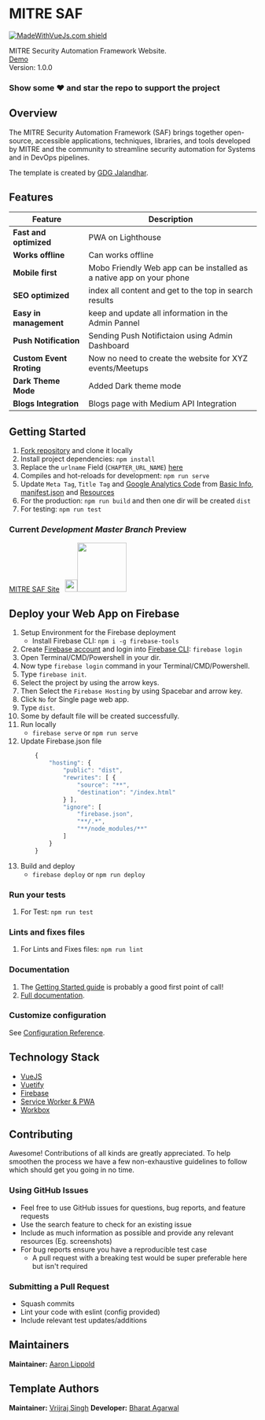 # MITRE SAF

[![MadeWithVueJs.com shield](https://madewithvuejs.com/storage/repo-shields/1444-shield.svg)](https://madewithvuejs.com/p/aura/shield-link)

 <!-- [![Build Status](https://travis-ci.org/gdg-x/aura.svg?branch=master)](https://travis-ci.org/gdg-x/aura-->

MITRE Security Automation Framework Website. <br>
[Demo](https://mitre-saf.firebaseapp.com/) <br>
Version: 1.0.0

### Show some :heart: and star the repo to support the project

## Overview

The MITRE Security Automation Framework (SAF) brings together open-source, accessible applications, techniques, libraries, and tools developed by MITRE and the community to streamline security automation for Systems and in DevOps pipelines.

The template is created by [GDG Jalandhar](https://meetup.com/GDG-Jalandhar/).

## Features

| Feature                  | Description                                                          |
| ------------------------ | -------------------------------------------------------------------- |
| **Fast and optimized**   | PWA on Lighthouse                                                    |
| **Works offline**        | Can works offline                                                    |
| **Mobile first**         | Mobo Friendly Web app can be installed as a native app on your phone |
| **SEO optimized**        | index all content and get to the top in search results               |
| **Easy in management**   | keep and update all information in the Admin Pannel                  |
| **Push Notification**    | Sending Push Notifictaion using Admin Dashboard                      |
| **Custom Event Rroting** | Now no need to create the website for XYZ events/Meetups             |
| **Dark Theme Mode**      | Added Dark theme mode                                                |
| **Blogs Integration**    | Blogs page with Medium API Integration                               |

## Getting Started

1. [Fork repository](https://github.com/mitre/aura/fork) and clone it locally
2. Install project dependencies: `npm install`
3. Replace the `urlname` Field (`CHAPTER_URL_NAME`) [here](/src/config/key.js)
4. Compiles and hot-reloads for development: `npm run serve`
5. Update `Meta Tag`, `Title Tag` and [Google Analytics Code](https://analytics.google.com/analytics/web/#/) from [Basic Info](/public/index.html), [manifest.json](/public/manifest.json) and [Resources](/src/assets/data)
6. For the production: `npm run build` and then one dir will be created `dist`
7. For testing: `npm run test`

### Current *Development Master Branch* Preview

[MITRE SAF Site](https://mitre-saf.netlify.app/) &nbsp;  <a href="https://www.netlify.com"><img src="https://www.netlify.com/v3/img/components/full-logo-light-simple.svg#gh-light-mode-only" height="25" /></a><a href="https://www.netlify.com"><img src="https://www.netlify.com/v3/img/components/full-logo-dark-simple.svg#gh-dark-mode-only" width="100" /></a> 

## Deploy your Web App on Firebase

1. Setup Environment for the Firebase deployment
   - Install Firebase CLI: `npm i -g firebase-tools`
1. Create [Firebase account](https://console.firebase.google.com) and login into [Firebase CLI](https://firebase.google.com/docs/cli/): `firebase login`
1. Open Terminal/CMD/Powershell in your dir.
1. Now type `firebase login` command in your Terminal/CMD/Powershell.
1. Type `firebase init`.
1. Select the project by using the arrow keys.
1. Then Select the `Firebase Hosting` by using Spacebar and arrow key.
1. Click `No` for Single page web app.
1. Type `dist`.
1. Some by default file will be created successfully.
1. Run locally
   - `firebase serve` or `npm run serve`
1. Update Firebase.json file
   ```js
       {
           "hosting": {
               "public": "dist",
               "rewrites": [ {
                   "source": "**",
                   "destination": "/index.html"
               } ],
               "ignore": [
                   "firebase.json",
                   "**/.*",
                   "**/node_modules/**"
               ]
           }
       }
   ```
1. Build and deploy
   - `firebase deploy` or `npm run deploy`

### Run your tests

1. For Test: `npm run test`

### Lints and fixes files

1. For Lints and Fixes files: `npm run lint`

### Documentation

1. The [Getting Started guide](#getting-started) is probably a good first point of call! <br>
1. [Full documentation](/docs).

### Customize configuration

See [Configuration Reference](https://cli.vuejs.org/config/).

## Technology Stack

- [VueJS](https://vuejs.org/)
- [Vuetify](https://vuetifyjs.com/en/)
- [Firebase](https://firebase.google.com/)
- [Service Worker & PWA](https://www.npmjs.com/package/vue-pwa)
- [Workbox](https://developers.google.com/web/tools/workbox)

## Contributing

Awesome! Contributions of all kinds are greatly appreciated. To help smoothen the process we have a few non-exhaustive guidelines to follow which should get you going in no time.

### Using GitHub Issues

- Feel free to use GitHub issues for questions, bug reports, and feature requests
- Use the search feature to check for an existing issue
- Include as much information as possible and provide any relevant resources (Eg. screenshots)
- For bug reports ensure you have a reproducible test case
  - A pull request with a breaking test would be super preferable here but isn't required

### Submitting a Pull Request

- Squash commits
- Lint your code with eslint (config provided)
- Include relevant test updates/additions

## Maintainers

**Maintainer:** [Aaron Lippold](https://github.com/aaronlippold)

## Template Authors

**Maintainer:** [Vrijraj Singh](https://github.com/vrijraj)
**Developer:** [Bharat Agarwal](https://github.com/bharatagsrwal)
